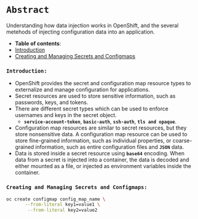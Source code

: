 # **`Abstract`**
Understanding how data injection works in OpenShift, and the several metehods of injecting configuration data into an application.

-  **Table of contents**:
  - [Introduction](#introduction)
  - [Creating and Managing Secrets and Configmaps](#creating-and-managing-secrets-and-configmaps)
  

### **`Introduction: `**
- OpenShift provides the secret and configuration map resource types to externalize and manage configuration for applications.
- Secret resources are used to store sensitive information, such as passwords, keys, and tokens.
- There are different secret types which can be used to enforce usernames and keys in the secret object.
  - **`service-account-token`**, **`basic-auth`**, **`ssh-auth`**, **`tls and opaque`**.
- Configuration map resources are similar to secret resources, but they store nonsensitive data. A configuration map resource can be used to store fine-grained information, such as individual properties, or coarse-grained information, such as entire configuration files and **`JSON`** data. 
- Data is stored inside a secret resource using **`base64`** encoding. When data from a secret is injected into a container, the data is decoded and either mounted as a file, or injected as environment variables inside the container.

### **`Creating and Managing Secrets and Configmaps: `**

```zsh
oc create configmap config_map_name \
       --from-literal key1=value1 \
        --from-literal key2=value2
```